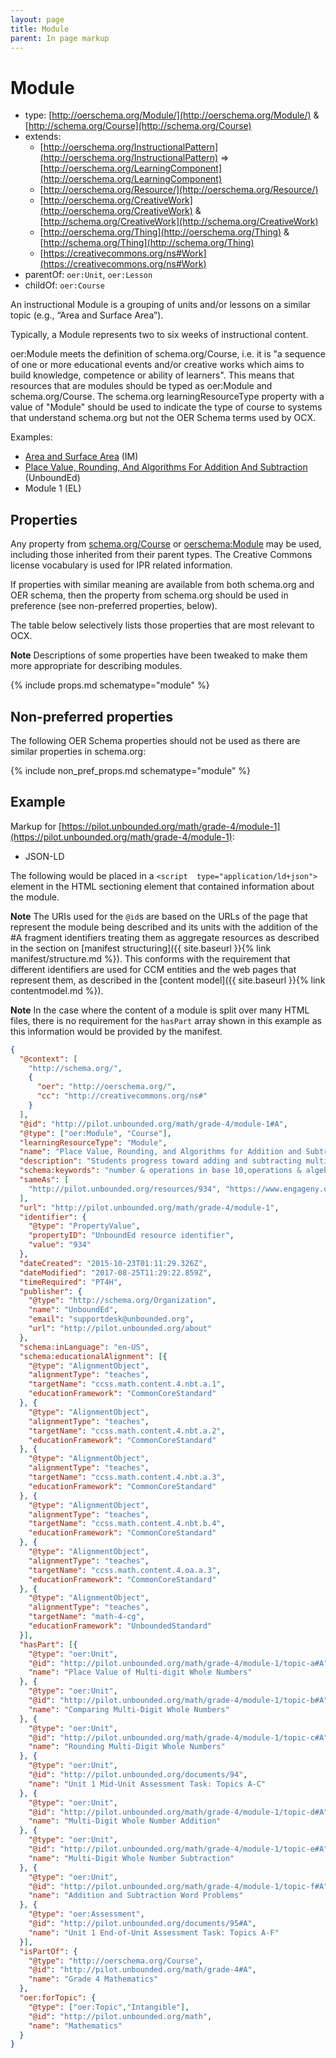 ```yaml
---
layout: page
title: Module
parent: In page markup
---
```


# Module

- type: [http://oerschema.org/Module/](http://oerschema.org/Module/) & [http://schema.org/Course](http://schema.org/Course)
- extends:
    - [http://oerschema.org/InstructionalPattern](http://oerschema.org/InstructionalPattern) => [http://oerschema.org/LearningComponent](http://oerschema.org/LearningComponent)
    - [http://oerschema.org/Resource/](http://oerschema.org/Resource/)
    - [http://oerschema.org/CreativeWork](http://oerschema.org/CreativeWork) & [http://schema.org/CreativeWork](http://schema.org/CreativeWork)
    - [http://oerschema.org/Thing](http://oerschema.org/Thing) & [http://schema.org/Thing](http://schema.org/Thing)
    - [https://creativecommons.org/ns#Work](https://creativecommons.org/ns#Work)
- parentOf: `oer:Unit`, `oer:Lesson`
- childOf: `oer:Course`

An instructional Module is a grouping of units and/or lessons on a similar topic (e.g., “Area and Surface Area”).

Typically, a Module represents two to six weeks of instructional content.

oer:Module meets the definition of schema.org/Course, i.e. it is "a sequence of one or more educational events and/or creative works which aims to build knowledge, competence or ability of learners". This means that resources that are modules should be typed as oer:Module and schema.org/Course. The schema.org learningResourceType property with a value of "Module" should be used to indicate the type of course to systems that understand schema.org but not the OER Schema terms used by OCX.

Examples:

- [Area and Surface Area](https://im.openupresources.org/6/teachers/1.html) (IM)
- [Place Value, Rounding, And Algorithms For Addition And Subtraction](https://pilot.unbounded.org/explore_curriculum?subjects=math&p=/math/grade-4/module-1&e=1) (UnboundEd)
- Module 1 (EL)

## Properties
Any property from [schema.org/Course](https://schema.org/Course) or [oerschema:Module](http://oerschema.org/Module/) may be used, including those inherited from their parent types. The Creative Commons license vocabulary is used for IPR related information.

If properties with similar meaning are available from both schema.org and OER schema, then the property from schema.org should be used in preference (see non-preferred properties, below).

The table below selectively lists those properties that are most relevant to OCX.

**Note**
     Descriptions of some properties have been tweaked to make them more appropriate for describing modules.

{% include props.md schematype="module" %}

## Non-preferred properties
The following OER Schema properties should not be used as there are similar properties in schema.org:

{% include non_pref_props.md schematype="module" %}

## Example

Markup for [https://pilot.unbounded.org/math/grade-4/module-1](https://pilot.unbounded.org/math/grade-4/module-1):

- JSON-LD

The following would be placed in a `<script  type="application/ld+json">` element in the HTML sectioning element that contained information about the module.

**Note**
     The URIs used for the `@id`s are based on the URLs of the page that represent the module being described and its units with the addition of the #A fragment identifiers treating them as aggregate resources as described in the section on [manifest structuring]({{ site.baseurl }}{% link manifest/structure.md %}). This conforms with the requirement that different identifiers are used for CCM entities and the web pages that represent them, as described in the [content model]({{ site.baseurl }}{% link contentmodel.md %}).

**Note**
    In the case where the content of a module is split over many HTML files, there is no requirement for the `hasPart` array shown in this example as this information would be provided by the manifest.


```json
{
  "@context": [
    "http://schema.org/",
    {
      "oer": "http://oerschema.org/",
      "cc": "http://creativecommons.org/ns#"
    }
  ],
  "@id": "http://pilot.unbounded.org/math/grade-4/module-1#A",
  "@type": ["oer:Module", "Course"],
  "learningResourceType": "Module",
  "name": "Place Value, Rounding, and Algorithms for Addition and Subtraction",
  "description": "Students progress toward adding and subtracting multi-digit whole numbers using the standard algorithm.",
  "schema:keywords": "number & operations in base 10,operations & algebraic thinking",
  "sameAs": [
    "http://pilot.unbounded.org/resources/934", "https://www.engageny.org/resource/grade-4-mathematics-module-1"
  ],
  "url": "http://pilot.unbounded.org/math/grade-4/module-1",
  "identifier": {
    "@type": "PropertyValue",
    "propertyID": "UnboundEd resource identifier",
    "value": "934"
  },
  "dateCreated": "2015-10-23T01:11:29.326Z",
  "dateModified": "2017-08-25T11:29:22.859Z",
  "timeRequired": "PT4H",
  "publisher": {
    "@type": "http://schema.org/Organization",
    "name": "UnboundEd",
    "email": "supportdesk@unbounded.org",
    "url": "http://pilot.unbounded.org/about"
  },
  "schema:inLanguage": "en-US",
  "schema:educationalAlignment": [{
    "@type": "AlignmentObject",
    "alignmentType": "teaches",
    "targetName": "ccss.math.content.4.nbt.a.1",
    "educationFramework": "CommonCoreStandard"
  }, {
    "@type": "AlignmentObject",
    "alignmentType": "teaches",
    "targetName": "ccss.math.content.4.nbt.a.2",
    "educationFramework": "CommonCoreStandard"
  }, {
    "@type": "AlignmentObject",
    "alignmentType": "teaches",
    "targetName": "ccss.math.content.4.nbt.a.3",
    "educationFramework": "CommonCoreStandard"
  }, {
    "@type": "AlignmentObject",
    "alignmentType": "teaches",
    "targetName": "ccss.math.content.4.nbt.b.4",
    "educationFramework": "CommonCoreStandard"
  }, {
    "@type": "AlignmentObject",
    "alignmentType": "teaches",
    "targetName": "ccss.math.content.4.oa.a.3",
    "educationFramework": "CommonCoreStandard"
  }, {
    "@type": "AlignmentObject",
    "alignmentType": "teaches",
    "targetName": "math-4-cg",
    "educationFramework": "UnboundedStandard"
  }],
  "hasPart": [{
    "@type": "oer:Unit",
    "@id": "http://pilot.unbounded.org/math/grade-4/module-1/topic-a#A",
    "name": "Place Value of Multi-digit Whole Numbers"
  }, {
    "@type": "oer:Unit",
    "@id": "http://pilot.unbounded.org/math/grade-4/module-1/topic-b#A",
    "name": "Comparing Multi-Digit Whole Numbers"
  }, {
    "@type": "oer:Unit",
    "@id": "http://pilot.unbounded.org/math/grade-4/module-1/topic-c#A",
    "name": "Rounding Multi-Digit Whole Numbers"
  }, {
    "@type": "oer:Unit",
    "@id": "http://pilot.unbounded.org/documents/94",
    "name": "Unit 1 Mid-Unit Assessment Task: Topics A-C"
  }, {
    "@type": "oer:Unit",
    "@id": "http://pilot.unbounded.org/math/grade-4/module-1/topic-d#A",
    "name": "Multi-Digit Whole Number Addition"
  }, {
    "@type": "oer:Unit",
    "@id": "http://pilot.unbounded.org/math/grade-4/module-1/topic-e#A",
    "name": "Multi-Digit Whole Number Subtraction"
  }, {
    "@type": "oer:Unit",
    "@id": "http://pilot.unbounded.org/math/grade-4/module-1/topic-f#A",
    "name": "Addition and Subtraction Word Problems"
  }, {
    "@type": "oer:Assessment",
    "@id": "http://pilot.unbounded.org/documents/95#A",
    "name": "Unit 1 End-of-Unit Assessment Task: Topics A-F"
  }],
  "isPartOf": {
    "@type": "http://oerschema.org/Course",
    "@id": "http://pilot.unbounded.org/math/grade-4#A",
    "name": "Grade 4 Mathematics"
  },
  "oer:forTopic": {
    "@type": ["oer:Topic","Intangible"],
    "@id": "http://pilot.unbounded.org/math",
    "name": "Mathematics"
  }
}
```
